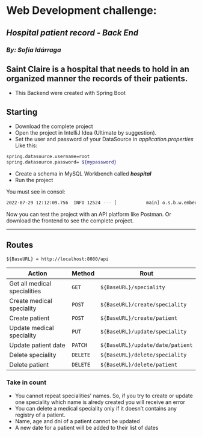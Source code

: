 # Web Development challenge:

## _Hospital patient record - Back End_
### _By: Sofía Idárraga_

Saint Claire is a hospital that needs to hold in an organized manner the records of their patients.
---

- This Backend were created with Spring Boot

## Starting

- Download the complete project
- Open the project in IntelliJ Idea (Ultimate by suggestion).
- Set the user and password of your DataSource in _application.properties_
  Like this:
```sh
spring.datasource.username=root
spring.datasource.password= ${mypassword}
```
- Create a schema in MySQL Workbench called _**hospital**_
- Run the project

You must see in consol:
```sh
2022-07-29 12:12:09.756  INFO 12524 --- [           main] o.s.b.w.embedded.tomcat.TomcatWebServer  : Tomcat started on port(s): 8080 (http) with context path ''
```

Now you can test the project with an API platform like Postman. Or download the frontend to see the complete project.

---
## Routes
```
${BaseURL} = http://localhost:8080/api
```
| Action                       | Method   | Rout                             |
|------------------------------|----------|----------------------------------|
| Get all medical specialities | `GET`    | `${BaseURL}/speciality`          |
| Create medical speciality    | `POST`   | `${BaseURL}/create/speciality`   |
| Create patient               | `POST`   | `${BaseURL}/create/patient`      |
| Update medical speciality    | `PUT`    | `${BaseURL}/update/speciality`   |
| Update patient date          | `PATCH`  | `${BaseURL}/update/date/patient` |
| Delete speciality            | `DELETE` | `${BaseURL}/delete/speciality`   |
| Delete patient               | `DELETE` | `${BaseURL}/delete/patient`      |

### Take in count

- You cannot repeat specialities' names. So, if you try to create or update one speciality which name is alredy created you will receive an error
- You can delete a medical speciality only if it doesn’t contains any registry of a patient.
- Name, age and dni of a patient cannot be updated
- A new date for a patient will be added to their list of dates